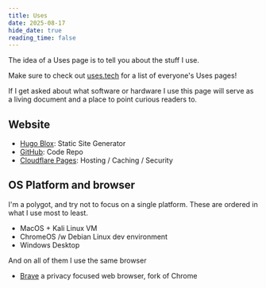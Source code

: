 ```yaml
---
title: Uses
date: 2025-08-17
hide_date: true
reading_time: false
---
```


The idea of a Uses page is to tell you about the stuff I use.

Make sure to check out [uses.tech](https://uses.tech/) for a list of everyone's Uses pages!

If I get asked about what software or hardware I use this page will serve as a living document and a place to point curious readers to.

## Website

- [Hugo Blox](https://hugoblox.com): Static Site Generator
- [GitHub](https://github.com/b33f/ian/): Code Repo
- [Cloudflare Pages](https://pages.cloudflare.com/): Hosting / Caching / Security

## OS Platform and browser

I'm a polygot, and try not to focus on a single platform.  These are ordered in what I use most to least.

- MacOS + Kali Linux VM
- ChromeOS /w Debian Linux dev environment
- Windows Desktop

And on all of them I use the same browser

- [Brave](https://brave.com/) a privacy focused web browser, fork of Chrome